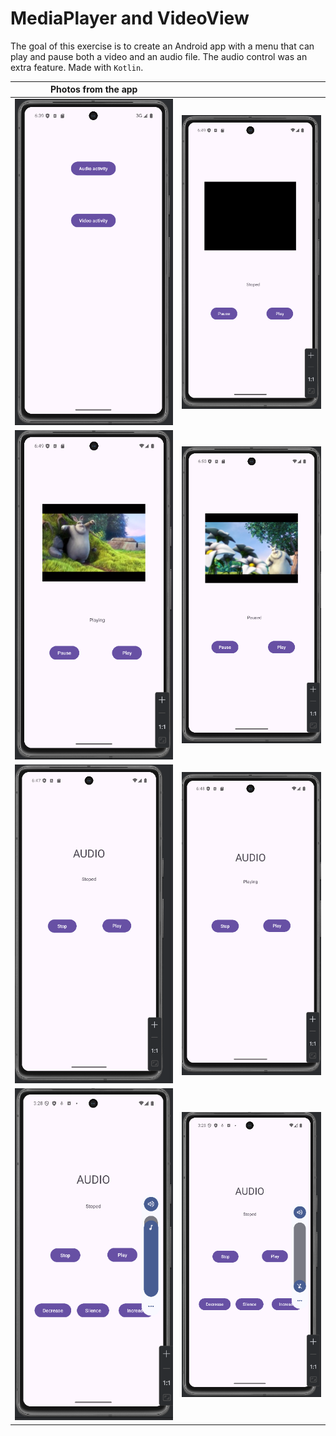 # MediaPlayer and VideoView

The goal of this exercise is to create an Android app with a menu that can play and pause both a video and an audio file. The audio control was an extra feature.
Made with ```Kotlin```.

|Photos from the app ||
| --------------------------------------------- | --------------------------------------------- |
|![Main activity](./assets/1main.png)           |![Video activity](./assets/2videoMain.png)     |
|![Video playing](./assets/3videoPlaying.png)   |![Video paused](./assets/4videoPaused.png)     |
|![Audio stopped](./assets/5audioStopped.png)   |![Audio playing](./assets/6audioPlaying.png)   |
|![Audio increased](./assets/7audioIncrease.png)|![Audio decreased](./assets/8audioDecrease.png)|
